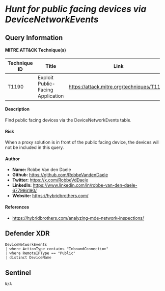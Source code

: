 # *Hunt for public facing devices via DeviceNetworkEvents*

## Query Information

#### MITRE ATT&CK Technique(s)

| Technique ID | Title    | Link    |
| ---  | --- | --- |
| T1190 | Exploit Public-Facing Application | https://attack.mitre.org/techniques/T1190/ |

#### Description
Find public facing devices via the DeviceNetworkEvents table.

#### Risk
When a proxy solution is in front of the public facing device, the devices will not be included in this query.

#### Author <Optional>
- **Name:** Robbe Van den Daele
- **Github:** https://github.com/RobbeVandenDaele
- **Twitter:** https://x.com/RobbeVdDaele
- **LinkedIn:** https://www.linkedin.com/in/robbe-van-den-daele-677986190/
- **Website:** https://hybridbrothers.com/

#### References
- https://hybridbrothers.com/analyzing-mde-network-inspections/

## Defender XDR
```KQL
DeviceNetworkEvents
| where ActionType contains "InboundConnection"
| where RemoteIPType == "Public"
| distinct DeviceName
```

## Sentinel
```KQL
N/A
```